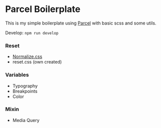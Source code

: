 # Parcel Boilerplate

This is my simple boilerplate using <a href="https://parceljs.org/">Parcel</a> with basic scss and some utils.

Develop: `npm run develop`

### Reset

- <a href="https://necolas.github.io/normalize.css/">Normalize.css</a>
- reset.css (own created)

### Variables

- Typography
- Breakpoints
- Color

### Mixin

- Media Query
